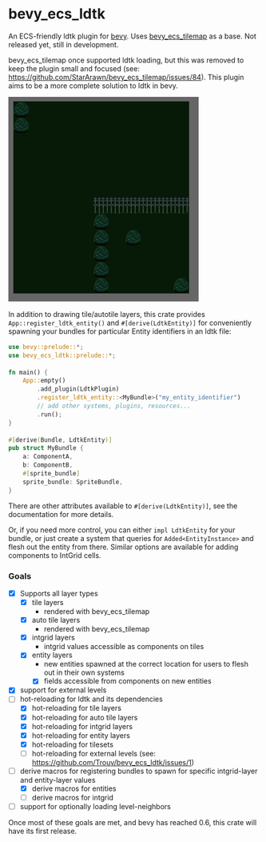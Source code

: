 # bevy_ecs_ldtk
An ECS-friendly ldtk plugin for [bevy](https://github.com/bevyengine/bevy).
Uses [bevy_ecs_tilemap](https://github.com/StarArawn/bevy_ecs_tilemap) as a base.
Not released yet, still in development.

bevy_ecs_tilemap once supported ldtk loading, but this was removed to keep the plugin small and focused (see: https://github.com/StarArawn/bevy_ecs_tilemap/issues/84). This plugin aims to be a more complete solution to ldtk in bevy.

![screenshot](repo/screenshot.png)

In addition to drawing tile/autotile layers, this crate provides
`App::register_ldtk_entity()` and `#[derive(LdtkEntity)]` for conveniently
spawning your bundles for particular Entity identifiers in an ldtk file:

```rust
use bevy::prelude::*;
use bevy_ecs_ldtk::prelude::*;

fn main() {
    App::empty()
        .add_plugin(LdtkPlugin)
        .register_ldtk_entity::<MyBundle>("my_entity_identifier")
        // add other systems, plugins, resources...
        .run();
}

#[derive(Bundle, LdtkEntity)]
pub struct MyBundle {
    a: ComponentA,
    b: ComponentB,
    #[sprite_bundle]
    sprite_bundle: SpriteBundle,
}
```

There are other attributes available to `#[derive(LdtkEntity)]`, see the documentation for more details.

Or, if you need more control, you can either `impl LdtkEntity` for your bundle,
or just create a system that queries for `Added<EntityInstance>` and flesh out
the entity from there.
Similar options are available for adding components to IntGrid cells.

### Goals
- [x] Supports all layer types
  - [x] tile layers
    - rendered with bevy_ecs_tilemap
  - [x] auto tile layers
    - rendered with bevy_ecs_tilemap
  - [x] intgrid layers
    - intgrid values accessible as components on tiles
  - [x] entity layers
    - new entities spawned at the correct location for users to flesh out in their own systems
    - [x] fields accessible from components on new entities
- [x] support for external levels
- [ ] hot-reloading for ldtk and its dependencies
  - [x] hot-reloading for tile layers
  - [x] hot-reloading for auto tile layers
  - [x] hot-reloading for intgrid layers
  - [x] hot-reloading for entity layers
  - [x] hot-reloading for tilesets
  - [ ] hot-reloading for external levels (see: https://github.com/Trouv/bevy_ecs_ldtk/issues/1)
- [ ] derive macros for registering bundles to spawn for specific intgrid-layer and entity-layer values
  - [x] derive macros for entities
  - [ ] derive macros for intgrid
- [ ] support for optionally loading level-neighbors

Once most of these goals are met, and bevy has reached 0.6, this crate will have its first release.
